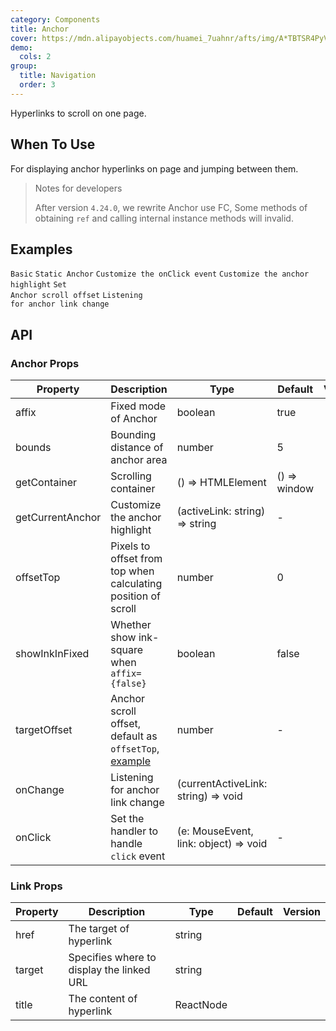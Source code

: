 ```yaml
---
category: Components
title: Anchor
cover: https://mdn.alipayobjects.com/huamei_7uahnr/afts/img/A*TBTSR4PyVmkAAAAAAAAAAAAADrJ8AQ/original
demo:
  cols: 2
group:
  title: Navigation
  order: 3
---
```


Hyperlinks to scroll on one page.

## When To Use

For displaying anchor hyperlinks on page and jumping between them.

> Notes for developers
>
> After version `4.24.0`, we rewrite Anchor use FC, Some methods of obtaining `ref` and calling internal instance methods will invalid.

## Examples

<!-- prettier-ignore -->
<code src="./demo/basic.tsx" iframe="200">Basic</code>
<code src="./demo/static.tsx">Static Anchor</code>
<code src="./demo/onClick.tsx">Customize the onClick event</code>
<code src="./demo/customizeHighlight.tsx">Customize the anchor highlight</code>
<code src="./demo/targetOffset.tsx" iframe="200">Set Anchor scroll offset</code>
<code src="./demo/onChange.tsx">Listening for anchor link change</code>

## API

### Anchor Props

| Property | Description | Type | Default | Version |
| --- | --- | --- | --- | --- |
| affix | Fixed mode of Anchor | boolean | true |  |
| bounds | Bounding distance of anchor area | number | 5 |  |
| getContainer | Scrolling container | () => HTMLElement | () => window |  |
| getCurrentAnchor | Customize the anchor highlight | (activeLink: string) => string | - |  |
| offsetTop | Pixels to offset from top when calculating position of scroll | number | 0 |  |
| showInkInFixed | Whether show ink-square when `affix={false}` | boolean | false |  |
| targetOffset | Anchor scroll offset, default as `offsetTop`, [example](#components-anchor-demo-targetOffset) | number | - |  |
| onChange | Listening for anchor link change | (currentActiveLink: string) => void |  |  |
| onClick | Set the handler to handle `click` event | (e: MouseEvent, link: object) => void | - |  |

### Link Props

| Property | Description                               | Type      | Default | Version |
| -------- | ----------------------------------------- | --------- | ------- | ------- |
| href     | The target of hyperlink                   | string    |         |         |
| target   | Specifies where to display the linked URL | string    |         |         |
| title    | The content of hyperlink                  | ReactNode |         |         |
